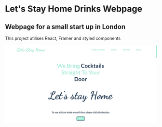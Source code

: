 # Let's Stay Home Drinks Webpage

## Webpage for a small start up in London

This project utilises React, Framer and styled components

![homepage](src/img/homeView.jpg)
